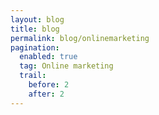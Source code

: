 ```yaml
---
layout: blog
title: blog
permalink: blog/onlinemarketing
pagination:
  enabled: true
  tag: Online marketing
  trail:
    before: 2
    after: 2
---
```

